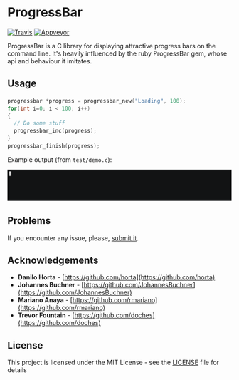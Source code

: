 # ProgressBar

[![Travis](https://img.shields.io/travis/limix/progressbar.svg?style=flat-square)](https://travis-ci.org/limix/progressbar)
[![Appveyor](https://ci.appveyor.com/api/projects/status/ccu47dffb2qvi8sa?svg=true)](https://ci.appveyor.com/project/Horta/progressbar)

ProgressBar is a C library for displaying attractive progress bars on the
command line.
It's heavily influenced by the ruby ProgressBar gem, whose api and behaviour it
imitates.

## Usage

```c
progressbar *progress = progressbar_new("Loading", 100);
for(int i=0; i < 100; i++)
{
  // Do some stuff
  progressbar_inc(progress);
}
progressbar_finish(progress);
```

Example output (from `test/demo.c`):

![demo output](demo.gif)

## Problems

If you encounter any issue, please, [submit it](https://github.com/limix/progressbar/issues).

## Acknowledgements

* **Danilo Horta** - [https://github.com/horta](https://github.com/horta)
* **Johannes Buchner** - [https://github.com/JohannesBuchner](https://github.com/JohannesBuchner)
* **Mariano Anaya** - [https://github.com/rmariano](https://github.com/rmariano)
* **Trevor Fountain** - [https://github.com/doches](https://github.com/doches)

## License

This project is licensed under the MIT License - see the
[LICENSE](LICENSE) file for details
